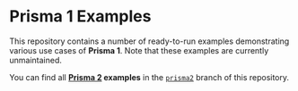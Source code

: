 # Prisma 1 Examples

This repository contains a number of ready-to-run examples demonstrating various use cases of **Prisma 1**. Note that these examples are currently unmaintained.

You can find all **[Prisma 2](https://www.prisma.io/blog/announcing-prisma-2-zq1s745db8i5/) examples** in the [`prisma2`](https://github.com/prisma/prisma-examples/tree/prisma2) branch of this repository.
